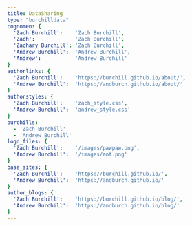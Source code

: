 ```yaml
---
title: DataSharing
type: "burchilldata"
cognomen: {
  'Zach Burchill':    'Zach Burchill',
  'Zach':             'Zach Burchill',
  'Zachary Burchill': 'Zach Burchill',
  'Andrew Burchill':  'Andrew Burchill',
  'Andrew':           'Andrew Burchill'
}
authorlinks: {
  'Zach Burchill':    'https://burchill.github.io/about/',
  'Andrew Burchill':  'https://andburch.github.io/about/'
}
authorstyles: {
  'Zach Burchill':    'zach_style.css',
  'Andrew Burchill':  'andrew_style.css'
}
burchills: 
  - 'Zach Burchill'
  - 'Andrew Burchill'
logo_files: {
  'Zach Burchill':    '/images/pawpaw.png',
  'Andrew Burchill':  '/images/ant.png'
}
base_sites: {
  'Zach Burchill':    'https://burchill.github.io/',
  'Andrew Burchill':  'https://andburch.github.io/'
}
author_blogs: {
  'Zach Burchill':    'https://burchill.github.io/blog/',
  'Andrew Burchill':  'https://andburch.github.io/blog/'
}
--- 
```

